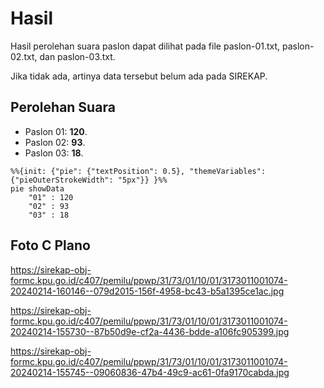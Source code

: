# Hasil

Hasil perolehan suara paslon dapat dilihat pada file paslon-01.txt, paslon-02.txt, dan paslon-03.txt.

Jika tidak ada, artinya data tersebut belum ada pada SIREKAP.

## Perolehan Suara

 * Paslon 01: **120**.
 * Paslon 02: **93**.
 * Paslon 03: **18**.

```mermaid
%%{init: {"pie": {"textPosition": 0.5}, "themeVariables": {"pieOuterStrokeWidth": "5px"}} }%%
pie showData
    "01" : 120
    "02" : 93
    "03" : 18
```
## Foto C Plano

https://sirekap-obj-formc.kpu.go.id/c407/pemilu/ppwp/31/73/01/10/01/3173011001074-20240214-160146--079d2015-156f-4958-bc43-b5a1395ce1ac.jpg

https://sirekap-obj-formc.kpu.go.id/c407/pemilu/ppwp/31/73/01/10/01/3173011001074-20240214-155730--87b50d9e-cf2a-4436-bdde-a106fc905399.jpg

https://sirekap-obj-formc.kpu.go.id/c407/pemilu/ppwp/31/73/01/10/01/3173011001074-20240214-155745--09060836-47b4-49c9-ac61-0fa9170cabda.jpg
